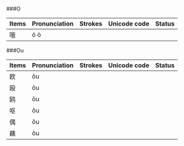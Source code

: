 ###O

| Items | Pronunciation | Strokes | Unicode code | Status |
| :---------------- | :---------- | :---------- | :---------- | :---------- |
| 哦 | ó ò |  |  |  |

###Ou

| Items | Pronunciation | Strokes | Unicode code | Status |
| :---------------- | :---------- | :---------- | :---------- | :---------- |
| 欧 | ōu |  |  |  |
| 殴 | ōu |  |  |  |
| 鸥 | ōu |  |  |  |
| 呕 | ǒu |  |  |  |
| 偶 | ǒu |  |  |  |
| 藕 | ǒu |  |  |  |
